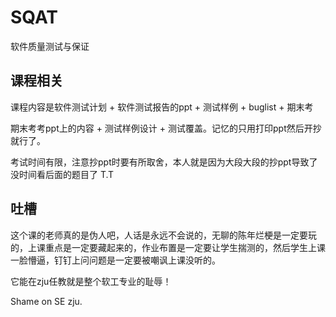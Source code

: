 # SQAT
软件质量测试与保证


## 课程相关
课程内容是软件测试计划 + 软件测试报告的ppt + 测试样例 + buglist + 期末考

期末考考ppt上的内容 + 测试样例设计 + 测试覆盖。记忆的只用打印ppt然后开抄就行了。

考试时间有限，注意抄ppt时要有所取舍，本人就是因为大段大段的抄ppt导致了没时间看后面的题目了 T.T


## 吐槽
这个课的老师真的是伪人吧，人话是永远不会说的，无聊的陈年烂梗是一定要玩的，上课重点是一定要藏起来的，作业布置是一定要让学生揣测的，然后学生上课一脸懵逼，钉钉上问问题是一定要被嘲讽上课没听的。

它能在zju任教就是整个软工专业的耻辱！

Shame on SE zju.
